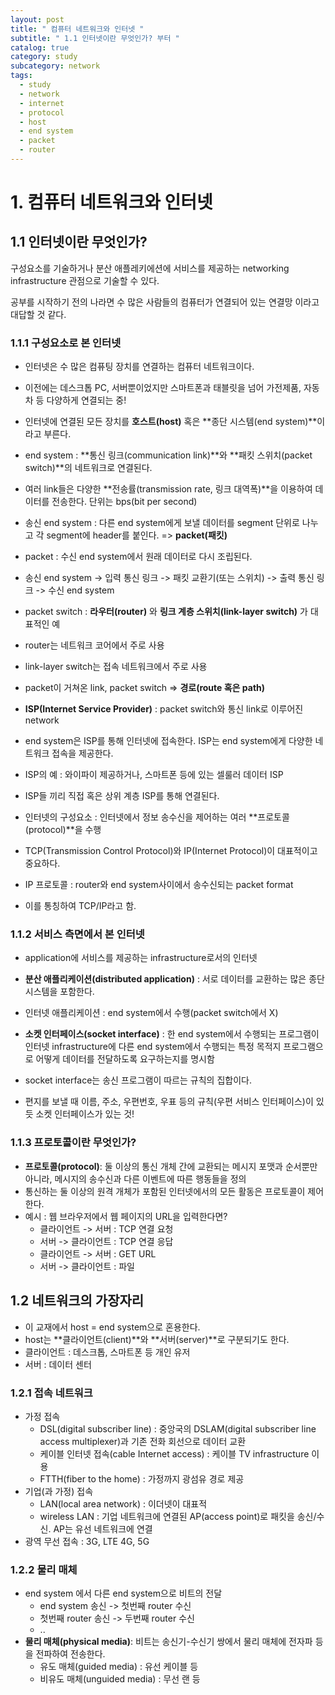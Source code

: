 ```yaml
---
layout: post
title: " 컴퓨터 네트워크와 인터넷 "
subtitle: " 1.1 인터넷이란 무엇인가? 부터 "
catalog: true
category: study
subcategory: network
tags:
  - study
  - network
  - internet
  - protocol
  - host
  - end system
  - packet
  - router
---
```


# 1. 컴퓨터 네트워크와 인터넷

## 1.1 인터넷이란 무엇인가?

구성요소를 기술하거나 분산 애플레키에션에 서비스를 제공하는 networking infrastructure 관점으로 기술할 수 있다.

공부를 시작하기 전의 나라면 수 많은 사람들의 컴퓨터가 연결되어 있는 연결망 이라고 대답할 것 같다.

### 1.1.1 구성요소로 본 인터넷

- 인터넷은 수 많은 컴퓨팅 장치를 연결하는 컴퓨터 네트워크이다.
- 이전에는 데스크톱 PC, 서버뿐이었지만 스마트폰과 태블릿을 넘어 가전제품, 자동차 등 다양하게 연결되는 중!

- 인터넷에 연결된 모든 장치를 **호스트(host)** 혹은 **종단 시스템(end system)**이라고 부른다.
- end system : **통신 링크(communication link)**와 **패킷 스위치(packet switch)**의 네트워크로 연결된다.
- 여러 link들은 다양한 **전송률(transmission rate, 링크 대역폭)**을 이용하여 데이터를 전송한다. 단위는 bps(bit per second)
- 송신 end system : 다른 end system에게 보낼 데이터를 segment 단위로 나누고 각 segment에 header를 붙인다. => **packet(패킷)**
- packet : 수신 end system에서 원래 데이터로 다시 조립된다.

- 송신 end system -> 입력 통신 링크 -> 패킷 교환기(또는 스위치) -> 출력 통신 링크 -> 수신 end system
- packet switch : **라우터(router)** 와 **링크 계층 스위치(link-layer switch)** 가 대표적인 예
- router는 네트워크 코어에서 주로 사용
- link-layer switch는 접속 네트워크에서 주로 사용
- packet이 거쳐온 link, packet switch => **경로(route 혹은 path)**

- **ISP(Internet Service Provider)** : packet switch와 통신 link로 이루어진 network
- end system은 ISP를 통해 인터넷에 접속한다. ISP는 end system에게 다양한 네트워크 접속을 제공한다.
- ISP의 예 : 와이파이 제공하거나, 스마트폰 등에 있는 셀룰러 데이터 ISP

- ISP들 끼리 직접 혹은 상위 계층 ISP를 통해 연결된다.

- 인터넷의 구성요소 : 인터넷에서 정보 송수신을 제어하는 여러 **프로토콜(protocol)**을 수행
- TCP(Transmission Control Protocol)와 IP(Internet Protocol)이 대표적이고 중요하다.
- IP 프로토콜 : router와 end system사이에서 송수신되는 packet format
- 이를 통칭하여 TCP/IP라고 함.

### 1.1.2 서비스 측면에서 본 인터넷

- application에 서비스를 제공하는 infrastructure로서의 인터넷
- **분산 애플리케이션(distributed application)** : 서로 데이터를 교환하는 많은 종단 시스템을 포함한다.

- 인터넷 애플리케이션 : end system에서 수행(packet switch에서 X)
- **소켓 인터페이스(socket interface)** : 한 end system에서 수행되는 프로그램이 인터넷 infrastructure에 다른 end system에서 수행되는 특정 목적지 프로그램으로 어떻게 데이터를 전달하도록 요구하는지를 명시함
- socket interface는 송신 프로그램이 따르는 규칙의 집합이다.
- 편지를 보낼 때 이름, 주소, 우편번호, 우표 등의 규칙(우편 서비스 인터페이스)이 있듯 소켓 인터페이스가 있는 것!

### 1.1.3 프로토콜이란 무엇인가?

- **프로토콜(protocol)**: 둘 이상의 통신 개체 간에 교환되는 메시지 포맷과 순서뿐만 아니라, 메시지의 송수신과 다른 이벤트에 따른 행동들을 정의
- 통신하는 둘 이상의 원격 개체가 포함된 인터넷에서의 모든 활동은 프로토콜이 제어한다.
- 예시 : 웹 브라우저에서 웹 페이지의 URL을 입력한다면?
  - 클라이언트 -> 서버 : TCP 연결 요청
  - 서버 -> 클라이언트 : TCP 연결 응답
  - 클라이언트 -> 서버 : GET URL
  - 서버 -> 클라이언트 : 파일

## 1.2 네트워크의 가장자리

- 이 교재에서 host = end system으로 혼용한다.
- host는 **클라이언트(client)**와 **서버(server)**로 구분되기도 한다.
- 클라이언트 : 데스크톱, 스마트폰 등 개인 유저
- 서버 : 데이터 센터

### 1.2.1 접속 네트워크

- 가정 접속
  - DSL(digital subscriber line) : 중앙국의 DSLAM(digital subscriber line access multiplexer)과 기존 전화 회선으로 데이터 교환
  - 케이블 인터넷 접속(cable Internet access) : 케이블 TV infrastructure 이용
  - FTTH(fiber to the home) : 가정까지 광섬유 경로 제공
- 기업(과 가정) 접속
  - LAN(local area network) : 이더넷이 대표적
  - wireless LAN : 기업 네트워크에 연결된 AP(access point)로 패킷을 송신/수신. AP는 유선 네트워크에 연결
- 광역 무선 접속 : 3G, LTE 4G, 5G

### 1.2.2 물리 매체

- end system 에서 다른 end system으로 비트의 전달
  - end system 송신 -> 첫번째 router 수신
  - 첫번째 router 송신 -> 두번째 router 수신
  - ..
- **물리 매체(physical media)**: 비트는 송신기-수신기 쌍에서 물리 매체에 전자파 등을 전파하여 전송한다.
  - 유도 매체(guided media) : 유선 케이블 등
  - 비유도 매체(unguided media) : 무선 랜 등
